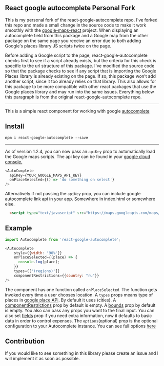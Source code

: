 ## React google autocomplete Personal Fork

  This is my personal fork of the react-google-autocomplete repo. I've forked this repo and made a small change in the source code to make it work smoothly with the [google-maps-react](https://github.com/fullstackreact/google-maps-react) project. When displaying an autocomplete field from this package and a Google map from the other package on the same page you receive an error due to both adding Google's places library JS scripts twice on the page. 
  
  Before adding a Google script to the page, react-google-autocomplete checks first to see if a script already exists, but the criteria for this check is specific to the url structure of this package. I've modified the source code so that the package checks to see if any script that is importing the Google Places library is already existing on the page. If so, this package won't add another script, since it too already relies on that library. This also allows for this package to be more compatible with other react packages that use the Google places library and may run into the same issues. Everything below this paragraph is from the original react-google-autocomplete repo.


<hr>

  This is a simple react component for working with google [autocomplete](https://developers.google.com/maps/documentation/javascript/examples/places-autocomplete)

## Install

`npm i react-google-autocomplete --save`

<hr>

As of version 1.2.4, you can now pass an `apiKey` prop to automatically load the Google maps scripts. The api key can be found in your [google cloud console.](https://developers.google.com/maps/documentation/javascript/get-api-key)

```js
<AutoComplete
  apiKey={YOUR_GOOGLE_MAPS_API_KEY}
  onPlaceSelected={() => 'do something on select'}
/>
```

Alternatively if not passing the `apiKey` prop, you can include google autocomplete link api in your app. Somewhere in index.html or somewhere else.

```html
  <script type="text/javascript" src="https://maps.googleapis.com/maps/api/js?key=[YOUR_API_KEY]&libraries=places"></script>
```

## Example

```js
import Autocomplete from 'react-google-autocomplete';

<Autocomplete
    style={{width: '90%'}}
    onPlaceSelected={(place) => {
      console.log(place);
    }}
    types={['(regions)']}
    componentRestrictions={{country: "ru"}}
/>
```

The component has one function called `onPlaceSelected`. The function gets invoked every time a user chooses location.
A `types` props means type of places in [google place API](https://developers.google.com/places/web-service/autocomplete#place_types). By default it uses (cities).
A [componentRestrictions](https://developers.google.com/maps/documentation/javascript/reference#ComponentRestrictions) prop by default is empty.
A [bounds](https://developers.google.com/maps/documentation/javascript/reference#AutocompleteOptions) prop by default is empty.
You also can pass any props you want to the final input. You can also set [fields](https://developers.google.com/maps/documentation/javascript/reference/places-service#PlaceResult) prop if you need extra information, now it defaults to basic data in order to control expenses.
The `options`(optional) prop is the optional configuration to your Autocomplete instance. You can see full options [here](https://developers.google.com/maps/documentation/javascript/places-autocomplete#add_autocomplete) 

## Contribution

If you would like to see something in this library please create an issue and I will implement it as soon as possible.
